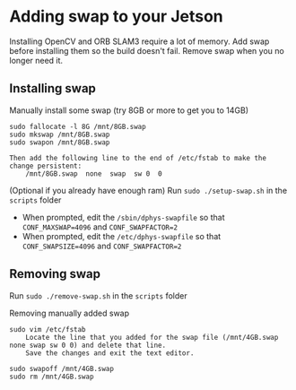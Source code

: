 # Adding swap to your Jetson

Installing OpenCV and ORB SLAM3 require a lot of memory.  Add swap before installing them so the build doesn't fail.  Remove swap when you no longer need it.


## Installing swap
Manually install some swap (try 8GB or more to get you to 14GB)

```
sudo fallocate -l 8G /mnt/8GB.swap
sudo mkswap /mnt/8GB.swap
sudo swapon /mnt/8GB.swap
        
Then add the following line to the end of /etc/fstab to make the change persistent:
    /mnt/8GB.swap  none  swap  sw 0  0
```

(Optional if you already have enough ram) Run `sudo ./setup-swap.sh` in the `scripts` folder
- When prompted, edit the `/sbin/dphys-swapfile` so that `CONF_MAXSWAP=4096` and `CONF_SWAPFACTOR=2`
- When prompted, edit the `/etc/dphys-swapfile` so that `CONF_SWAPSIZE=4096` and `CONF_SWAPFACTOR=2`

## Removing swap

Run `sudo ./remove-swap.sh` in the `scripts` folder

Removing manually added swap
```
sudo vim /etc/fstab
    Locate the line that you added for the swap file (/mnt/4GB.swap none swap sw 0 0) and delete that line.
    Save the changes and exit the text editor.

sudo swapoff /mnt/4GB.swap
sudo rm /mnt/4GB.swap
```
